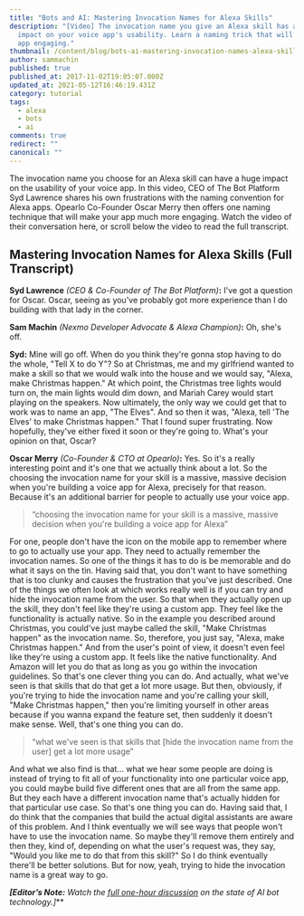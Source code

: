 ```yaml
---
title: "Bots and AI: Mastering Invocation Names for Alexa Skills"
description: "[Video] The invocation name you give an Alexa skill has a huge
  impact on your voice app's usability. Learn a naming trick that will make your
  app engaging."
thumbnail: /content/blog/bots-ai-mastering-invocation-names-alexa-skills/Bots-Clip10_800x300.jpg
author: sammachin
published: true
published_at: 2017-11-02T19:05:07.000Z
updated_at: 2021-05-12T16:46:19.431Z
category: tutorial
tags:
  - alexa
  - bots
  - ai
comments: true
redirect: ""
canonical: ""
---
```

The invocation name you choose for an Alexa skill can have a huge impact on the usability of your voice app. In this video, CEO of The Bot Platform Syd Lawrence shares his own frustrations with the naming convention for Alexa apps. Opearlo Co-Founder Oscar Merry then offers one naming technique that will make your app much more engaging. Watch the video of their conversation here, or scroll below the video to read the full transcript. 

<youtube id="YHFd2DclkDM"></youtube>

## Mastering Invocation Names for Alexa Skills (Full Transcript)

**Syd Lawrence** *(CEO & Co-Founder of The Bot Platform)***:** I've got a question for Oscar. Oscar, seeing as you've probably got more experience than I do building with that lady in the corner. 

**Sam Machin** *(Nexmo Developer Advocate & Alexa Champion)***:** Oh, she's off. 

**Syd:** Mine will go off. When do you think they're gonna stop having to do the whole, "Tell X to do Y"? So at Christmas, me and my girlfriend wanted to make a skill so that we would walk into the house and we would say, "Alexa, make Christmas happen." At which point, the Christmas tree lights would turn on, the main lights would dim down, and Mariah Carey would start playing on the speakers. Now ultimately, the only way we could get that to work was to name an app, "The Elves". And so then it was, "Alexa, tell 'The Elves' to make Christmas happen." That I found super frustrating. Now hopefully, they've either fixed it soon or they're going to. What's your opinion on that, Oscar? 

**Oscar Merry** *(Co-Founder & CTO at Opearlo)***:** Yes. So it's a really interesting point and it's one that we actually think about a lot. So the choosing the invocation name for your skill is a massive, massive decision when you're building a voice app for Alexa, precisely for that reason. Because it's an additional barrier for people to actually use your voice app.

> “choosing the invocation name for your skill is a massive, massive decision when you're building a voice app for Alexa”

For one, people don't have the icon on the mobile app to remember where to go to actually use your app. They need to actually remember the invocation names. So one of the things it has to do is be memorable and do what it says on the tin. Having said that, you don't want to have something that is too clunky and causes the frustration that you've just described. One of the things we often look at which works really well is if you can try and hide the invocation name from the user. So that when they actually open up the skill, they don't feel like they're using a custom app. They feel like the functionality is actually native. So in the example you described around Christmas, you could've just maybe called the skill, "Make Christmas happen" as the invocation name. So, therefore, you just say, "Alexa, make Christmas happen." And from the user's point of view, it doesn't even feel like they're using a custom app. It feels like the native functionality. And Amazon will let you do that as long as you go within the invocation guidelines. So that's one clever thing you can do. And actually, what we've seen is that skills that do that get a lot more usage. But then, obviously, if you're trying to hide the invocation name and you're calling your skill, "Make Christmas happen," then you're limiting yourself in other areas because if you wanna expand the feature set, then suddenly it doesn't make sense. Well, that's one thing you can do.

> “what we've seen is that skills that \[hide the invocation name from the user] get a lot more usage”

And what we also find is that... what we hear some people are doing is instead of trying to fit all of your functionality into one particular voice app, you could maybe build five different ones that are all from the same app. But they each have a different invocation name that's actually hidden for that particular use case. So that's one thing you can do. Having said that, I do think that the companies that build the actual digital assistants are aware of this problem. And I think eventually we will see ways that people won't have to use the invocation name. So maybe they'll remove them entirely and then they, kind of, depending on what the user's request was, they say, "Would you like me to do that from this skill?" So I do think eventually there'll be better solutions. But for now, yeah, trying to hide the invocation name is a great way to go. 

***[Editor’s Note:** Watch the [full one-hour discussion](https://youtu.be/InJe29Yz5UM) on the state of AI bot technology.**]***